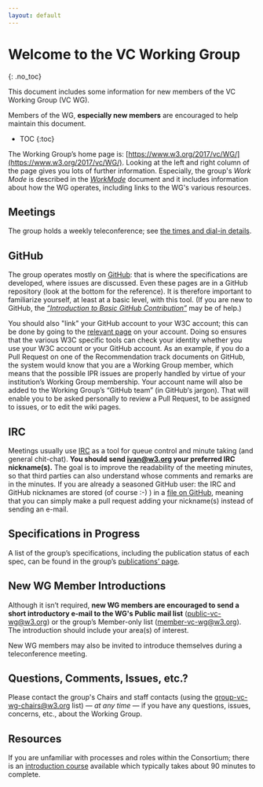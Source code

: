 ```yaml
---
layout: default
---
```

# Welcome to the VC Working Group
{: .no_toc}

This document includes some information for new members of the VC Working
Group (VC WG).

Members of the WG, **especially new members** are encouraged to help
maintain this document.

* TOC
{:toc}

The Working Group’s home page is:
[https://www.w3.org/2017/vc/WG/](https://www.w3.org/2017/vc/WG/). Looking
at the left and right column of the page gives you lots of further
information. Especially, the group's *Work Mode* is described in the
[*WorkMode*](index) document and it includes information about how the WG
operates, including links to the WG's various resources.

## Meetings

The group holds a weekly teleconference; see
[the times and dial-in details](../Meetings/).

## GitHub

The group operates mostly on [GitHub](index#github): that is where the
specifications are developed, where issues are discussed. Even these pages
are in a GitHub repository (look at the bottom for the reference). It is
therefore important to familiarize yourself, at least at a basic level,
with this tool. (If you are new to GitHub, the
[*“Introduction to Basic GitHub Contribution”*](https://iherman.github.io/misc-notes/docs/BasicGitHubContributionIntro)
may be of help.)

You should also "link" your GitHub account to your W3C account; this can be
done by going to the
[relevant page](https://www.w3.org/users/myprofile/connectedaccounts) on
your account. Doing so ensures that the various W3C specific tools can
check your identity whether you use your W3C account or your GitHub
account. As an example, if you do a Pull Request on one of the
Recommendation track documents on GitHub, the system would know that you
are a Working Group member, which means that the possible IPR issues are
properly handled by virtue of your institution’s Working Group membership.
Your account name will also be added to the Working Group’s “GitHub
team” (in GitHub‘s jargon). That will enable you to be
asked personally to review a Pull Request, to be assigned to issues, or to edit the wiki
pages.

## IRC

Meetings usually use [IRC](index#irc) as a tool for queue control and
minute taking (and general chit-chat). **You should send ivan@w3.org
your preferred IRC nickname(s).**
The goal is to improve the readability of the meeting minutes, so that
third parties can also understand whose comments and remarks are in the
minutes. If you are already a seasoned GitHub user: the
IRC and GitHub nicknames are stored (of course :-) ) in a
[file on GitHub](https://github.com/w3c/did-wg/blob/master/assets/nicknames.json),
meaning that you can simply make a pull request adding your nickname(s)
instead of sending an e-mail.

## Specifications in Progress

A list of the group’s specifications, including the publication status of
each spec, can be found in the group’s
[publications’ page](https://www.w3.org/groups/wg/vc/publications).

## New WG Member Introductions

Although it isn’t required, **new WG members are encouraged to send a short
introductory e-mail to the WG's Public mail list**
([public-vc-wg@w3.org](https://lists.w3.org/Archives/Public/public-vc-wg/))
or the group’s Member-only list
([member-vc-wg@w3.org](https://lists.w3.org/Archives/Member/member-vc-wg/)).
The introduction should include your area(s) of interest.

New WG members may also be invited to introduce themselves during a 
teleconference meeting.

## Questions, Comments, Issues, etc.?

Please contact the group's Chairs and staff contacts (using the
[group-vc-wg-chairs@w3.org](mailto:group-vc-wg-chairs@w3.org) list) — *at
any time* — if you have any questions, issues, concerns, etc., about the
Working Group.

## Resources

If you are unfamiliar with processes and roles within the Consortium; there
is an [introduction course](http://lists.w3.org/Archives/Public/www-archive/2014Apr/0026.html)
available which typically takes about 90 minutes to complete.
